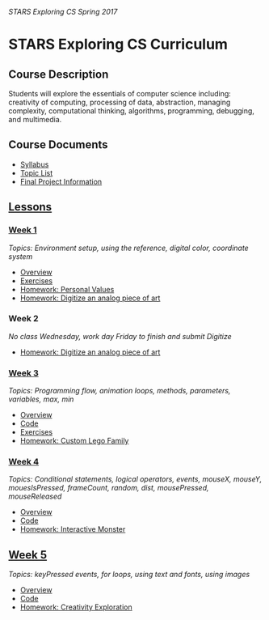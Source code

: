_STARS Exploring CS Spring 2017_

# STARS Exploring CS Curriculum

## Course Description
Students will explore the essentials of computer science including: creativity of computing, processing of data, abstraction, managing complexity, computational thinking, algorithms, programming, debugging, and multimedia.

## Course Documents
* [Syllabus](syllabus.md)
* [Topic List](topic-list.md)
* [Final Project Information](final-project.md)

## [Lessons](lessons)

### [Week 1](lessons/week1)
_Topics: Environment setup, using the reference, digital color, coordinate system_

* [Overview](lessons/week1)
* [Exercises](lessons/week1/exercises)
* [Homework: Personal Values](lessons/week1/homework/personal_values.md)
* [Homework: Digitize an analog piece of art](lessons/week1/homework/digitize.md)

### Week 2
_No class Wednesday, work day Friday to finish and submit Digitize_
* [Homework: Digitize an analog piece of art](lessons/week1/homework/digitize.md)

### [Week 3](lessons/week3)
_Topics: Programming flow, animation loops, methods, parameters, variables, max, min_

* [Overview](lessons/week3)
* [Code]()
* [Exercises](lessons/week3/exercises)
* [Homework: Custom Lego Family](lessons/week3/homework/lego-family.md)

### [Week 4](lessons/week4)
_Topics: Conditional statements, logical operators, events, mouseX, mouseY, mouesIsPressed, frameCount, random, dist, mousePressed, mouseReleased_

* [Overview](lessons/week4)
* [Code]()
* [Homework: Interactive Monster](lessons/week4/homework/interactive-monster.md)

## [Week 5](lessons/week5)
_Topics: keyPressed events, for loops, using text and fonts, using images_

* [Overview](lessons/week5)
* [Code]()
* [Homework: Creativity Exploration](lessons/week5/homework/creativity-exploration.md)

